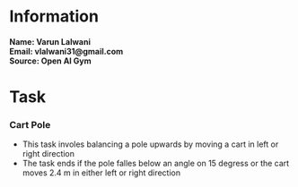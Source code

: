 # Information
<h4>Name: Varun Lalwani<br>
Email: vlalwani31@gmail.com<br>
Source: Open AI Gym<br></h4>

# Task
### Cart Pole
- This task involes balancing a pole upwards by moving a cart in left or right direction
- The task ends if the pole falles below an angle on 15 degress or the cart moves 2.4 m in either left or right direction 
